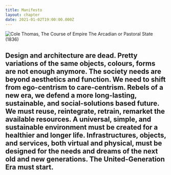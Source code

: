 ```yaml
---
title: Manifesto
layout: chapter
date: 2021-01-02T19:00:00.000Z
---
```



![Cole Thomas, The Course of Empire The Arcadian or Pastoral State (1836)](/assets/uploads/manifesto "Cole Thomas, The Course of Empire The Arcadian or Pastoral State (1836)")

## Design and architecture are dead. Pretty variations of the same objects, colours, forms are not enough anymore. The society needs are beyond aesthetics and function. We need to shift from ego-centrism to care-centrism. Rebels of a new era, we defend a more long-lasting, sustainable, and social-solutions based future. We must reuse, reintegrate, retrain, remarket the available resources. A universal, simple, and sustainable environment must be created for a healthier and longer life. Infrastructures, objects, and services, both virtual and physical, must be designed for the needs and dreams of the next old and new generations. The United-Generation Era must start.
